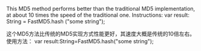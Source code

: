 This MD5 method performs better than the traditional MD5 implementation, at about 10 times the speed of the traditional one. Instructions:
var result: String = FastMD5.hash ("some string");


这个MD5方法比传统的MD5实现方式性能更好，其速度大概是传统的10倍左右。使用方法：
var result:String=FastMD5.hash("some string");

